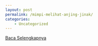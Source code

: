 ```yaml
---
layout: post
permalink: /mimpi-melihat-anjing-jinak/
categories:
    - Uncategorized
---
```


[Baca Selengkapnya](/01)